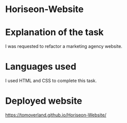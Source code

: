 # Horiseon-Website 

# Explanation of the task
I was requested to refactor a marketing agency website.

# Languages used
I used HTML and CSS to complete this task.

# Deployed website
https://tomoverland.github.io/Horiseon-Website/
